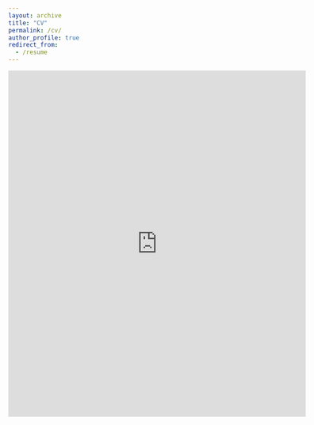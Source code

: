 ```yaml
---
layout: archive
title: "CV"
permalink: /cv/
author_profile: true
redirect_from:
  - /resume
---
```

<embed src="https://g185.github.io//files/martinelli_CV.pdf" width="600" height="700" type='application/pdf'> 

